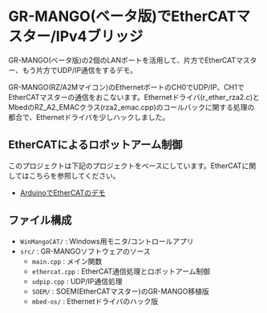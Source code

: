 # GR-MANGO(ベータ版)でEtherCATマスター/IPv4ブリッジ

GR-MANGO(ベータ版)の2個のLANポートを活用して、片方でEtherCATマスター、もう片方でUDP/IP通信をするデモ。

<!-- 動画 -->
<!-- 全体構成図 -->

GR-MANGO(RZ/A2Mマイコン)のEthernetポートのCH0でUDP/IP、CH1でEtherCATマスターの通信をおこないます。Ethernetドライバ(r_ether_rza2.c)とMbedのRZ_A2_EMACクラス(rza2_emac.cpp)のコールバックに関する処理の都合で、Ethernetドライバを少しハックしました。

## EtherCATによるロボットアーム制御
このプロジェクトは下記のプロジェクトをベースにしています。EtherCATに関してはこちらを参照してください。

- [ArduinoでEtherCATのデモ](https://github.com/lipoyang/Arduino_de_EtherCAT)

## ファイル構成
- `WinMangoCAT/` : Windows用モニタ/コントロールアプリ
- `src/` : GR-MANGOソフトウェアのソース
	- `main.cpp` : メイン関数
	- `ethercat.cpp` : EtherCAT通信処理とロボットアーム制御
	- `udpip.cpp` : UDP/IP通信処理
	- `SOEM/` : SOEM(EtherCATマスター)のGR-MANGO移植版
	- `mbed-os/` : Ethernetドライバのハック版
